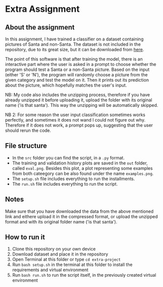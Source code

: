 # Extra Assignment

## About the assignment

In this assignment, I have trained a classifier on a dataset containing pictures of Santa and non-Santa. The dataset is not included in the repository, due to its great size, but it can be downloaded from [here](https://www.kaggle.com/datasets/deepcontractor/is-that-santa-image-classification). 

The point of this software is that after training the model, there is an interactive part where the user is asked in a prompt to choose whether the program should test a Santa or a non-Santa picture. Based on the input (either 'S' or 'N'), the program will randomly choose a picture from the given category and test the model on it. Then it prints out its prediction about the picture, which hopefully matches the user's input.

NB: My code also includes the unzipping process, therefore if you have already unzipped it before uploading it, upload the folder with its original name ('is that santa'). This way the unzipping will be automatically skipped.

NB 2: For some reason the user input classification sometimes works perfectly, and sometimes it does not wand I could not figure out why. Therefore if it does not work, a prompt pops up, suggesting that the user should rerun the code.

## File structure

- In the ```src``` folder you can find the script, in a ```.py``` format.
- The training and validation history plots are saved in the ```out``` folder, called ```eval.png```. Besides this plot, a plot representing some examples from both cateegory can be also found under the name ```examples.png```.
- The ```setup.sh``` file includes everything to run the installments.
- The ```run.sh``` file includes everything to run the script.

## Notes

Make sure that you have downloaded the data from the above mentioned link and eithere upload it in the compressed format, or upload the unzipped format and with its original folder name ('is that santa').

## How to run it

1. Clone this repository on your own device
2. Download dataset and place it in the repository
3. Open Terminal at this folder or type ```cd extra-project```
4. Run ```bash setup.sh``` in the terminal at this folder to install the requirements and virtual environment
5. Run ```bash run.sh``` to run the script itself, in the previously created virtual environment
